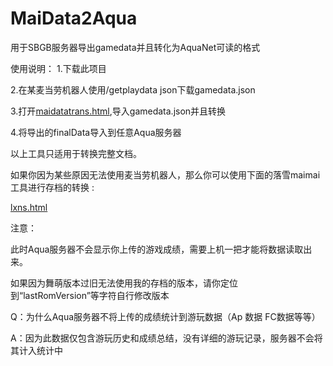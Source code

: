 # MaiData2Aqua
用于SBGB服务器导出gamedata并且转化为AquaNet可读的格式

使用说明：
1.下载此项目

2.在某麦当劳机器人使用/getplaydata json下载gamedata.json

3.打开[maidatatrans.html](https://danieltoyama.github.io/MaiData2Aqua/maidatatrans.html),导入gamedata.json并且转换

4.将导出的finalData导入到任意Aqua服务器

以上工具只适用于转换完整文档。

如果你因为某些原因无法使用麦当劳机器人，那么你可以使用下面的落雪maimai工具进行存档的转换 :

[lxns.html](https://danieltoyama.github.io/MaiData2Aqua/lxns.html)

注意：

此时Aqua服务器不会显示你上传的游戏成绩，需要上机一把才能将数据读取出来。

如果因为舞萌版本过旧无法使用我的存档的版本，请你定位到“lastRomVersion”等字符自行修改版本

Q：为什么Aqua服务器不将上传的成绩统计到游玩数据（Ap 数据 FC数据等等）

A：因为此数据仅包含游玩历史和成绩总结，没有详细的游玩记录，服务器不会将其计入统计中

